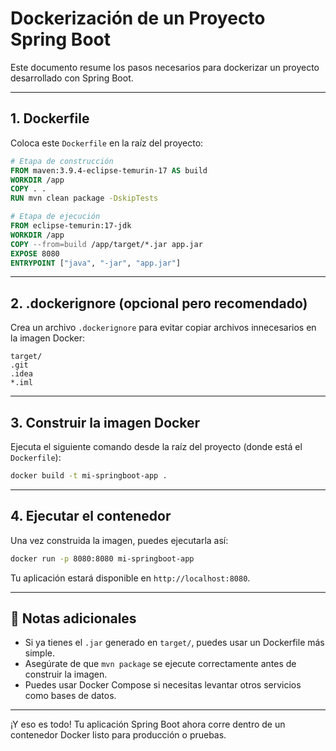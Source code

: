 # Dockerización de un Proyecto Spring Boot

Este documento resume los pasos necesarios para dockerizar un proyecto desarrollado con Spring Boot.

---

## 1. Dockerfile

Coloca este `Dockerfile` en la raíz del proyecto:

```Dockerfile
# Etapa de construcción
FROM maven:3.9.4-eclipse-temurin-17 AS build
WORKDIR /app
COPY . .
RUN mvn clean package -DskipTests

# Etapa de ejecución
FROM eclipse-temurin:17-jdk
WORKDIR /app
COPY --from=build /app/target/*.jar app.jar
EXPOSE 8080
ENTRYPOINT ["java", "-jar", "app.jar"]
```

---

## 2. .dockerignore (opcional pero recomendado)

Crea un archivo `.dockerignore` para evitar copiar archivos innecesarios en la imagen Docker:

```
target/
.git
.idea
*.iml
```

---

## 3. Construir la imagen Docker

Ejecuta el siguiente comando desde la raíz del proyecto (donde está el `Dockerfile`):

```bash
docker build -t mi-springboot-app .
```

---

## 4. Ejecutar el contenedor

Una vez construida la imagen, puedes ejecutarla así:

```bash
docker run -p 8080:8080 mi-springboot-app
```

Tu aplicación estará disponible en `http://localhost:8080`.

---

## 📝 Notas adicionales

- Si ya tienes el `.jar` generado en `target/`, puedes usar un Dockerfile más simple.
- Asegúrate de que `mvn package` se ejecute correctamente antes de construir la imagen.
- Puedes usar Docker Compose si necesitas levantar otros servicios como bases de datos.

---

¡Y eso es todo! Tu aplicación Spring Boot ahora corre dentro de un contenedor Docker listo para producción o pruebas.
